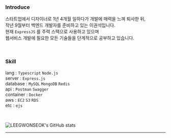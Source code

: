### Introduce

스타트업에서 디자이너로 1년 4개월 일하다가 개발에 매력을 느껴 퇴사한 뒤, <br>
작년 9월부터 백엔드 개발자를 준비하고 있는 이권석입니다. <br>
현재 `ExpressJS` 를 주력 스택으로 사용하고 있으며 <br>
웹서비스 개발에 필요한 모든 기술들을 단계적으로 공부하고 있습니다.

<br>

### Skill

lang : `Typescript` `Node.js`  <br>
server : `Express.js`  <br>
database : `MySQL` `MongoDB` `Redis` <br>
api : `Postman` `Swagger` <br>
container : `Docker` <br>
aws : `EC2` `S3` `RDS` <br>
etc : `ejs`


<br>

![LEEGWONSEOK's GitHub stats](https://github-readme-stats.vercel.app/api?username=LEEGWONSEOK&show_icons=true&theme=radical)

----------------------------------------------------------------------------------------------


